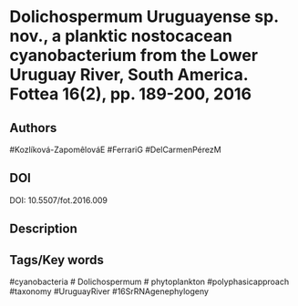 # Dolichospermum Uruguayense sp. nov., a planktic nostocacean cyanobacterium from the Lower Uruguay River, South America. Fottea 16(2), pp. 189-200, 2016
## Authors
#Kozlíková-ZapomêlováE #FerrariG #DelCarmenPérezM 
## DOI
 DOI: 10.5507/fot.2016.009
## Description

## Tags/Key words
#cyanobacteria # Dolichospermum # phytoplankton #polyphasicapproach #taxonomy #UruguayRiver #16SrRNAgenephylogeny 